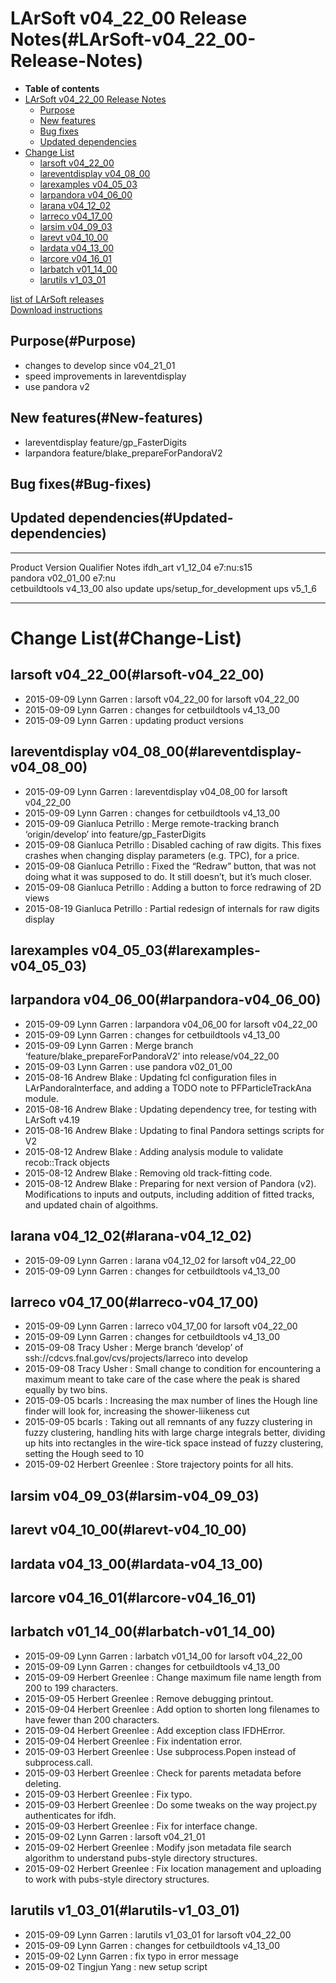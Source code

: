 LArSoft v04\_22\_00 Release Notes(#LArSoft-v04_22_00-Release-Notes)
======================================================================

-   **Table of contents**
-   [LArSoft v04\_22\_00 Release Notes](#LArSoft-v04_22_00-Release-Notes)
    -   [Purpose](#Purpose)
    -   [New features](#New-features)
    -   [Bug fixes](#Bug-fixes)
    -   [Updated dependencies](#Updated-dependencies)
-   [Change List](#Change-List)
    -   [larsoft v04\_22\_00](#larsoft-v04_22_00)
    -   [lareventdisplay v04\_08\_00](#lareventdisplay-v04_08_00)
    -   [larexamples v04\_05\_03](#larexamples-v04_05_03)
    -   [larpandora v04\_06\_00](#larpandora-v04_06_00)
    -   [larana v04\_12\_02](#larana-v04_12_02)
    -   [larreco v04\_17\_00](#larreco-v04_17_00)
    -   [larsim v04\_09\_03](#larsim-v04_09_03)
    -   [larevt v04\_10\_00](#larevt-v04_10_00)
    -   [lardata v04\_13\_00](#lardata-v04_13_00)
    -   [larcore v04\_16\_01](#larcore-v04_16_01)
    -   [larbatch v01\_14\_00](#larbatch-v01_14_00)
    -   [larutils v1\_03\_01](#larutils-v1_03_01)

[list of LArSoft releases](LArSoft_release_list)\
[Download instructions](http://scisoft.fnal.gov/scisoft/bundles/larsoft/v04_22_00/larsoft-v04_22_00.html)

Purpose(#Purpose)
--------------------

-   changes to develop since v04\_21\_01
-   speed improvements in lareventdisplay
-   use pandora v2

New features(#New-features)
------------------------------

-   lareventdisplay feature/gp\_FasterDigits
-   larpandora feature/blake\_prepareForPandoraV2

Bug fixes(#Bug-fixes)
------------------------

Updated dependencies(#Updated-dependencies)
----------------------------------------------

  --------------- ------------- ----------- -----------------------------------------
  Product         Version       Qualifier   Notes
  ifdh\_art       v1\_12\_04    e7:nu:s15   
  pandora         v02\_01\_00   e7:nu       
  cetbuildtools   v4\_13\_00                also update ups/setup\_for\_development
  ups             v5\_1\_6                  
  --------------- ------------- ----------- -----------------------------------------

Change List(#Change-List)
============================

larsoft v04\_22\_00(#larsoft-v04_22_00)
------------------------------------------

-   2015-09-09 Lynn Garren : larsoft v04\_22\_00 for larsoft v04\_22\_00
-   2015-09-09 Lynn Garren : changes for cetbuildtools v4\_13\_00
-   2015-09-09 Lynn Garren : updating product versions

lareventdisplay v04\_08\_00(#lareventdisplay-v04_08_00)
----------------------------------------------------------

-   2015-09-09 Lynn Garren : lareventdisplay v04\_08\_00 for larsoft v04\_22\_00
-   2015-09-09 Lynn Garren : changes for cetbuildtools v4\_13\_00
-   2015-09-09 Gianluca Petrillo : Merge remote-tracking branch ‘origin/develop’ into feature/gp\_FasterDigits
-   2015-09-08 Gianluca Petrillo : Disabled caching of raw digits. This fixes crashes when changing display parameters (e.g. TPC), for a price.
-   2015-09-08 Gianluca Petrillo : Fixed the “Redraw” button, that was not doing what it was supposed to do. It still doesn’t, but it’s much closer.
-   2015-09-08 Gianluca Petrillo : Adding a button to force redrawing of 2D views
-   2015-08-19 Gianluca Petrillo : Partial redesign of internals for raw digits display

larexamples v04\_05\_03(#larexamples-v04_05_03)
--------------------------------------------------

larpandora v04\_06\_00(#larpandora-v04_06_00)
------------------------------------------------

-   2015-09-09 Lynn Garren : larpandora v04\_06\_00 for larsoft v04\_22\_00
-   2015-09-09 Lynn Garren : changes for cetbuildtools v4\_13\_00
-   2015-09-09 Lynn Garren : Merge branch ‘feature/blake\_prepareForPandoraV2’ into release/v04\_22\_00
-   2015-09-03 Lynn Garren : use pandora v02\_01\_00
-   2015-08-16 Andrew Blake : Updating fcl configuration files in LArPandoraInterface, and adding a TODO note to PFParticleTrackAna module.
-   2015-08-16 Andrew Blake : Updating dependency tree, for testing with LArSoft v4.19
-   2015-08-16 Andrew Blake : Updating to final Pandora settings scripts for V2
-   2015-08-12 Andrew Blake : Adding analysis module to validate recob::Track objects
-   2015-08-12 Andrew Blake : Removing old track-fitting code.
-   2015-08-12 Andrew Blake : Preparing for next version of Pandora (v2). Modifications to inputs and outputs, including addition of fitted tracks, and updated chain of algoithms.

larana v04\_12\_02(#larana-v04_12_02)
----------------------------------------

-   2015-09-09 Lynn Garren : larana v04\_12\_02 for larsoft v04\_22\_00
-   2015-09-09 Lynn Garren : changes for cetbuildtools v4\_13\_00

larreco v04\_17\_00(#larreco-v04_17_00)
------------------------------------------

-   2015-09-09 Lynn Garren : larreco v04\_17\_00 for larsoft v04\_22\_00
-   2015-09-09 Lynn Garren : changes for cetbuildtools v4\_13\_00
-   2015-09-08 Tracy Usher : Merge branch ‘develop’ of ssh://cdcvs.fnal.gov/cvs/projects/larreco into develop
-   2015-09-08 Tracy Usher : Small change to condition for encountering a maximum meant to take care of the case where the peak is shared equally by two bins.
-   2015-09-05 bcarls : Increasing the max number of lines the Hough line finder will look for, increasing the shower-liikeness cut
-   2015-09-05 bcarls : Taking out all remnants of any fuzzy clustering in fuzzy clustering, handling hits with large charge integrals better, dividing up hits into rectangles in the wire-tick space instead of fuzzy clustering, setting the Hough seed to 10
-   2015-09-02 Herbert Greenlee : Store trajectory points for all hits.

larsim v04\_09\_03(#larsim-v04_09_03)
----------------------------------------

larevt v04\_10\_00(#larevt-v04_10_00)
----------------------------------------

lardata v04\_13\_00(#lardata-v04_13_00)
------------------------------------------

larcore v04\_16\_01(#larcore-v04_16_01)
------------------------------------------

larbatch v01\_14\_00(#larbatch-v01_14_00)
--------------------------------------------

-   2015-09-09 Lynn Garren : larbatch v01\_14\_00 for larsoft v04\_22\_00
-   2015-09-09 Lynn Garren : changes for cetbuildtools v4\_13\_00
-   2015-09-09 Herbert Greenlee : Change maximum file name length from 200 to 199 characters.
-   2015-09-05 Herbert Greenlee : Remove debugging printout.
-   2015-09-04 Herbert Greenlee : Add option to shorten long filenames to have fewer than 200 characters.
-   2015-09-04 Herbert Greenlee : Add exception class IFDHError.
-   2015-09-04 Herbert Greenlee : Fix indentation error.
-   2015-09-03 Herbert Greenlee : Use subprocess.Popen instead of subprocess.call.
-   2015-09-03 Herbert Greenlee : Check for parents metadata before deleting.
-   2015-09-03 Herbert Greenlee : Fix typo.
-   2015-09-03 Herbert Greenlee : Do some tweaks on the way project.py authenticates for ifdh.
-   2015-09-03 Herbert Greenlee : Fix for interface change.
-   2015-09-02 Lynn Garren : larsoft v04\_21\_01
-   2015-09-02 Herbert Greenlee : Modify json metadata file search algorithm to understand pubs-style directory structures.
-   2015-09-02 Herbert Greenlee : Fix location management and uploading to work with pubs-style directory structures.

larutils v1\_03\_01(#larutils-v1_03_01)
------------------------------------------

-   2015-09-09 Lynn Garren : larutils v1\_03\_01 for larsoft v04\_22\_00
-   2015-09-09 Lynn Garren : changes for cetbuildtools v4\_13\_00
-   2015-09-02 Lynn Garren : fix typo in error message
-   2015-09-02 Tingjun Yang : new setup script
